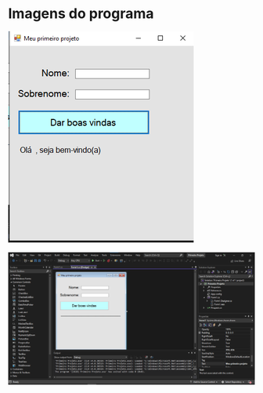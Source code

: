 # Imagens do programa

<img src="dar_saudacoes.png">
<br/><br/>
<img src="dar_saudacoes_programa.png">